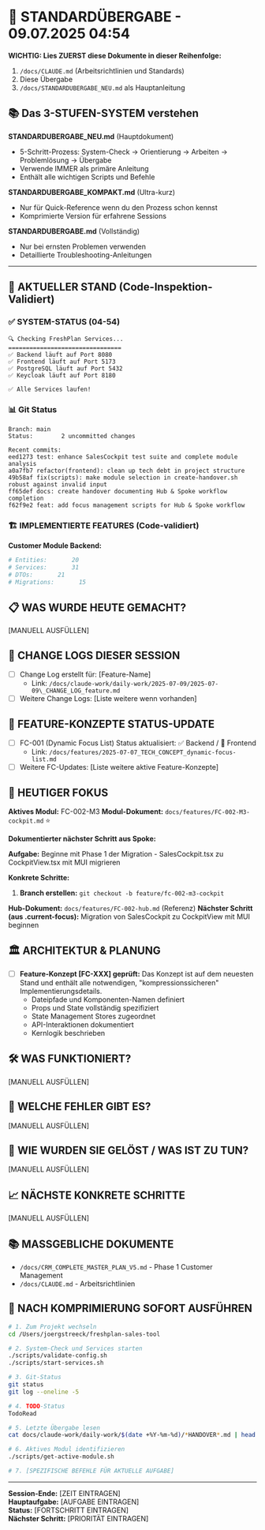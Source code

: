 # 🔄 STANDARDÜBERGABE - 09.07.2025 04:54

**WICHTIG: Lies ZUERST diese Dokumente in dieser Reihenfolge:**
1. `/docs/CLAUDE.md` (Arbeitsrichtlinien und Standards)
2. Diese Übergabe
3. `/docs/STANDARDUBERGABE_NEU.md` als Hauptanleitung

## 📚 Das 3-STUFEN-SYSTEM verstehen

**STANDARDUBERGABE_NEU.md** (Hauptdokument)
- 5-Schritt-Prozess: System-Check → Orientierung → Arbeiten → Problemlösung → Übergabe
- Verwende IMMER als primäre Anleitung
- Enthält alle wichtigen Scripts und Befehle

**STANDARDUBERGABE_KOMPAKT.md** (Ultra-kurz)
- Nur für Quick-Reference wenn du den Prozess schon kennst
- Komprimierte Version für erfahrene Sessions

**STANDARDUBERGABE.md** (Vollständig)
- Nur bei ernsten Problemen verwenden
- Detaillierte Troubleshooting-Anleitungen

---

## 🎯 AKTUELLER STAND (Code-Inspektion-Validiert)

### ✅ SYSTEM-STATUS (04-54)
```
🔍 Checking FreshPlan Services...
================================
✅ Backend läuft auf Port 8080
✅ Frontend läuft auf Port 5173
✅ PostgreSQL läuft auf Port 5432
✅ Keycloak läuft auf Port 8180

✅ Alle Services laufen!
```

### 📊 Git Status
```
Branch: main
Status:        2 uncommitted changes

Recent commits:
eed1273 test: enhance SalesCockpit test suite and complete module analysis
a0a7fb7 refactor(frontend): clean up tech debt in project structure
49b58af fix(scripts): make module selection in create-handover.sh robust against invalid input
ff65def docs: create handover documenting Hub & Spoke workflow completion
f62f9e2 feat: add focus management scripts for Hub & Spoke workflow
```

### 🏗️ IMPLEMENTIERTE FEATURES (Code-validiert)

**Customer Module Backend:**
```bash
# Entities:       20
# Services:       31
# DTOs:       21
# Migrations:       15
```

## 📋 WAS WURDE HEUTE GEMACHT?

[MANUELL AUSFÜLLEN]

## 📝 CHANGE LOGS DIESER SESSION
- [ ] Change Log erstellt für: [Feature-Name]
  - Link: `/docs/claude-work/daily-work/2025-07-09/2025-07-09\_CHANGE_LOG_feature.md`
- [ ] Weitere Change Logs: [Liste weitere wenn vorhanden]

## 📑 FEATURE-KONZEPTE STATUS-UPDATE
- [ ] FC-001 (Dynamic Focus List) Status aktualisiert: ✅ Backend / 🔄 Frontend
  - Link: `/docs/features/2025-07-07_TECH_CONCEPT_dynamic-focus-list.md`
- [ ] Weitere FC-Updates: [Liste weitere aktive Feature-Konzepte]

## 🎯 HEUTIGER FOKUS
**Aktives Modul:** FC-002-M3
**Modul-Dokument:** `docs/features/FC-002-M3-cockpit.md` ⭐

**Dokumentierter nächster Schritt aus Spoke:**

**Aufgabe:** Beginne mit Phase 1 der Migration - SalesCockpit.tsx zu CockpitView.tsx mit MUI migrieren

**Konkrete Schritte:**
1. **Branch erstellen:** `git checkout -b feature/fc-002-m3-cockpit`

**Hub-Dokument:** `docs/features/FC-002-hub.md` (Referenz)
**Nächster Schritt (aus .current-focus):** Migration von SalesCockpit zu CockpitView mit MUI beginnen

## 🏛️ ARCHITEKTUR & PLANUNG
- [ ] **Feature-Konzept [FC-XXX] geprüft:** Das Konzept ist auf dem neuesten Stand und enthält alle notwendigen, "kompressionssicheren" Implementierungsdetails.
  - Dateipfade und Komponenten-Namen definiert
  - Props und State vollständig spezifiziert
  - State Management Stores zugeordnet
  - API-Interaktionen dokumentiert
  - Kernlogik beschrieben

## 🛠️ WAS FUNKTIONIERT?

[MANUELL AUSFÜLLEN]

## 🚨 WELCHE FEHLER GIBT ES?

[MANUELL AUSFÜLLEN]

## 🔧 WIE WURDEN SIE GELÖST / WAS IST ZU TUN?

[MANUELL AUSFÜLLEN]

## 📈 NÄCHSTE KONKRETE SCHRITTE

[MANUELL AUSFÜLLEN]

## 📚 MASSGEBLICHE DOKUMENTE

- `/docs/CRM_COMPLETE_MASTER_PLAN_V5.md` - Phase 1 Customer Management
- `/docs/CLAUDE.md` - Arbeitsrichtlinien

## 🚀 NACH KOMPRIMIERUNG SOFORT AUSFÜHREN

```bash
# 1. Zum Projekt wechseln
cd /Users/joergstreeck/freshplan-sales-tool

# 2. System-Check und Services starten
./scripts/validate-config.sh
./scripts/start-services.sh

# 3. Git-Status
git status
git log --oneline -5

# 4. TODO-Status
TodoRead

# 5. Letzte Übergabe lesen
cat docs/claude-work/daily-work/$(date +%Y-%m-%d)/*HANDOVER*.md | head -50

# 6. Aktives Modul identifizieren
./scripts/get-active-module.sh

# 7. [SPEZIFISCHE BEFEHLE FÜR AKTUELLE AUFGABE]
```

---

**Session-Ende:** [ZEIT EINTRAGEN]  
**Hauptaufgabe:** [AUFGABE EINTRAGEN]  
**Status:** [FORTSCHRITT EINTRAGEN]  
**Nächster Schritt:** [PRIORITÄT EINTRAGEN]
